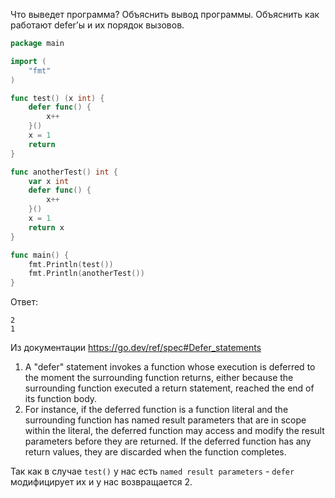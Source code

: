 Что выведет программа? Объяснить вывод программы. Объяснить как работают defer’ы и их порядок вызовов.

```go
package main

import (
	"fmt"
)

func test() (x int) {
	defer func() {
		x++
	}()
	x = 1
	return
}

func anotherTest() int {
	var x int
	defer func() {
		x++
	}()
	x = 1
	return x
}

func main() {
	fmt.Println(test())
	fmt.Println(anotherTest())
}
```

Ответ:
```
2
1
```
Из документации https://go.dev/ref/spec#Defer_statements
1. A "defer" statement invokes a function whose execution is deferred to the moment the surrounding function returns, either because the surrounding function executed a return statement, reached the end of its function body.
2. For instance, if the deferred function is a function literal and the surrounding function has named result parameters that are in scope within the literal, the deferred function may access and modify the result parameters before they are returned. If the deferred function has any return values, they are discarded when the function completes.

Так как в случае `test()` у нас есть `named result parameters` - `defer` модифицирует их и у нас возвращается 2. 

